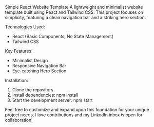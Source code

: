 Simple React Website Template
A lightweight and minimalist website template built using React and Tailwind CSS. This project focuses on simplicity, featuring a clean navigation bar and a striking hero section.

Technologies Used:
-  React (Basic Components, No State Management)
- Tailwind CSS
  
Key Features:
- Minimalist Design
- Responsive Navigation Bar
- Eye-catching Hero Section

Installation:
1. Clone the repository
2. Install dependencies: npm install
3. Start the development server: npm start
   
Feel free to customize and expand upon this foundation for your unique project needs. I love contributions and my LinkedIn inbox is open for collaboration!
